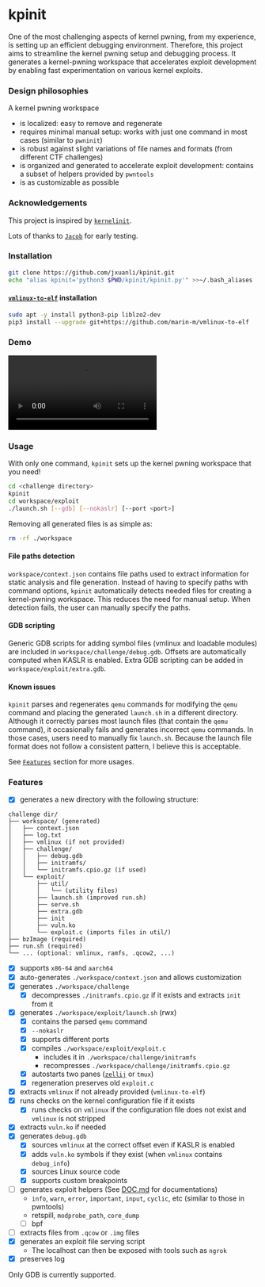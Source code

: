 # kpinit

One of the most challenging aspects of kernel pwning, from my experience, is setting up an efficient debugging environment. Therefore, this project aims to streamline the kernel pwning setup and debugging process. It generates a kernel-pwning workspace that accelerates exploit development by enabling fast experimentation on various kernel exploits.

### Design philosophies

A kernel pwning workspace
- is localized: easy to remove and regenerate
- requires minimal manual setup: works with just one command in most cases (similar to `pwninit`)
- is robust against slight variations of file names and formats (from different CTF challenges)
- is organized and generated to accelerate exploit development: contains a subset of helpers provided by `pwntools`
- is as customizable as possible

### Acknowledgements

This project is inspired by [`kernelinit`](https://github.com/Myldero/kernelinit).

Lots of thanks to [`Jacob`](https://github.com/jacobgnewman) for early testing.

### Installation

```bash
git clone https://github.com/jxuanli/kpinit.git
echo "alias kpinit='python3 $PWD/kpinit/kpinit.py'" >>~/.bash_aliases
```

#### [`vmlinux-to-elf`](https://github.com/marin-m/vmlinux-to-elf) installation
```bash
sudo apt -y install python3-pip liblzo2-dev
pip3 install --upgrade git+https://github.com/marin-m/vmlinux-to-elf
```

### Demo
![demo.mp4](assets/demo.mp4)


### Usage
With only one command, `kpinit` sets up the kernel pwning workspace that you need!
```bash
cd <challenge directory>
kpinit
cd workspace/exploit
./launch.sh [--gdb] [--nokaslr] [--port <port>]
```

Removing all generated files is as simple as:
```bash
rm -rf ./workspace
```

#### File paths detection

`workspace/context.json` contains file paths used to extract information for static analysis and file generation. Instead of having to specify paths with command options, `kpinit` automatically detects needed files for creating a kernel-pwning workspace. This reduces the need for manual setup. When detection fails, the user can manually specify the paths.

#### GDB scripting
Generic GDB scripts for adding symbol files (vmlinux and loadable modules) are included in `workspace/challenge/debug.gdb`. Offsets are automatically computed when KASLR is enabled. Extra GDB scripting can be added in `workspace/exploit/extra.gdb`.

#### Known issues
`kpinit` parses and regenerates `qemu` commands for modifying the `qemu` command and placing the generated `launch.sh` in a different directory. Although it correctly parses most launch files (that contain the `qemu` command), it occasionally fails and generates incorrect `qemu` commands. In those cases, users need to manually fix `launch.sh`. Because the launch file format does not follow a consistent pattern, I believe this is acceptable.

See [`Features`](https://github.com/jxuanli/kpinit/tree/main?tab=readme-ov-file#features) section for more usages.

### Features
- [x] generates a new directory with the following structure: 
```
challenge dir/
├── workspace/ (generated)
│   ├── context.json
│   ├── log.txt
│   ├── vmlinux (if not provided)
│   ├── challenge/
│   │   ├── debug.gdb
│   │   ├── initramfs/
│   │   └── initramfs.cpio.gz (if used)
│   └── exploit/
│       ├── util/
│       │   └── (utility files)
│       ├── launch.sh (improved run.sh)
│       ├── serve.sh
│       ├── extra.gdb
│       ├── init
│       ├── vuln.ko
│       └── exploit.c (imports files in util/)
├── bzImage (required)
├── run.sh (required)
└── ... (optional: vmlinux, ramfs, .qcow2, ...)
```
- [x] supports `x86-64` and `aarch64`
- [x] auto-generates `./workspace/context.json` and allows customization
- [x] generates `./workspace/challenge`
  - [x] decompresses `./initramfs.cpio.gz` if it exists and extracts `init` from it
- [x] generates `./workspace/exploit/launch.sh` (rwx)
  - [x] contains the parsed `qemu` command
  - [x] `--nokaslr`
  - [x] supports different ports
  - [x] compiles `./workspace/exploit/exploit.c`
    - includes it in `./workspace/challenge/initramfs`
    - recompresses `./workspace/challenge/initramfs.cpio.gz` 
  - [x] autostarts two panes ([`zellij`](https://github.com/zellij-org/zellij) or `tmux`)
  - [x] regeneration preserves old `exploit.c`
- [x] extracts `vmlinux` if not already provided (`vmlinux-to-elf`)
- [x] runs checks on the kernel configuration file if it exists
  - [x] runs checks on `vmlinux` if the configuration file does not exist and `vmlinux` is not stripped
- [x] extracts `vuln.ko` if needed 
- [x] generates `debug.gdb`
  - [x] sources `vmlinux` at the correct offset even if KASLR is enabled
  - [x] adds `vuln.ko` symbols if they exist (when `vmlinux` contains `debug_info`)
  - [x] sources Linux source code
  - [x] supports custom breakpoints
- [ ] generates exploit helpers (See [DOC.md](https://github.com/jxuanli/kpinit/blob/main/DOC.md) for documentations)
  - `info`, `warn`, `error`, `important`, `input`, `cyclic`, etc (similar to those in pwntools)
  - retspill, `modprobe_path`, `core_dump`
  - [ ] bpf
- [ ] extracts files from `.qcow` or `.img` files
- [x] generates an exploit file serving script
  - The localhost can then be exposed with tools such as `ngrok`
- [x] preserves log

Only GDB is currently supported.
